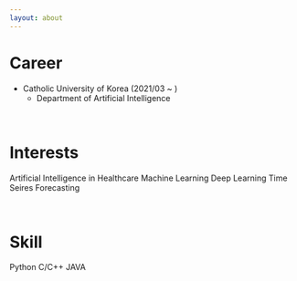 ```yaml
---
layout: about 
---
```



# Career
* Catholic University of Korea (2021/03 ~ )
  * Department of Artificial Intelligence

<br/>

# Interests
Artificial Intelligence in Healthcare
Machine Learning
Deep Learning
Time Seires Forecasting

<br/>

# Skill
Python
C/C++
JAVA

<br/>
